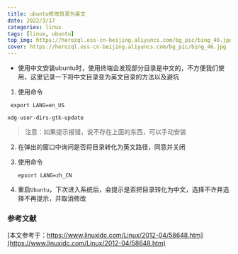 ```yaml
---
title: ubuntu修改目录为英文
date: 2022/3/17
categories: linux
tags: [linux, ubuntu]
top_img: https://herozql.oss-cn-beijing.aliyuncs.com/bg_pic/bing_46.jpg
cover: https://herozql.oss-cn-beijing.aliyuncs.com/bg_pic/bing_46.jpg
---
```




- 使用中文安装ubuntu时，使用终端会发现部分目录是中文的，不方便我们使用，这里记录一下将中文目录变为英文目录的方法以及避坑

1. 使用命令

  ` export LANG=en_US`

`xdg-user-dirs-gtk-update`

> 注意：如果提示报错，说不存在上面的东西，可以手动安装

2. 在弹出的窗口中询问是否将目录转化为英文路径，同意并关闭

3. 使用命令

   `epxort LANG=zh_CN`

4. 重启`Ubuntu`，下次进入系统后，会提示是否把目录转化为中文，选择不许并选择不再提示，并取消修改

### 参考文献

[本文参考于：https://www.linuxidc.com/Linux/2012-04/58648.htm](https://www.linuxidc.com/Linux/2012-04/58648.htm)